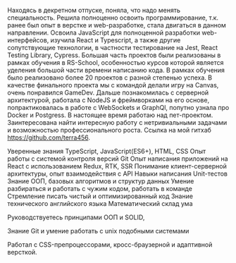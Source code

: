 Находясь в декретном отпуске, поняла, что надо менять специальность. Решила полноценно освоить программирование, т.к. ранее был опыт в верстке и web-разработке, стала двигаться в данном направлении.
Освоила JavaScript для полноценной разработки web-интерфейсов, изучила React и Typescript, а также другие сопутствующие технологии, в частности тестирование на Jest, React Testing Library, Cypress.
Большая часть проектов были реализованы в рамках обучения в RS-School, особенностью курсов которой является уделения большой части времени написанию кода. В рамках обучения было реализовано более 20 проектов с разной степенью успеха.
В качестве финального проекта мы с командой делали игру на Canvas, очень понравился GameDev.
Дальше познакомилась с серверной архитектурой, работала с NodeJS и фреймворками на его основе, попрактиковалась в работе с WebSockets и GraphQl, попутно узнала про Docker и Postgress.
В настоящее время работаю над пет-проектом.
Заинтересована найти интересную работу с нетривиальными задачами и возможностью профессионального роста.
Ссылка на мой гитхаб https://github.com/terra456.


Уверенные знания TypeScript, JavaScript(ES6+), HTML, CSS
Опыт работы с системой контроля версий Git
Опыт написания приложений на React с использованием Redux, RTK, SSR
Понимание клиент-серверной архитектуры, опыт взаимодействия с API
Навыки написания Unit-тестов
Знание ООП, базовых алгоритмов и структур данных
Умение разбираться и работать с чужим кодом, работать в команде
Стремление писать чистый и оптимизированный код
Знание технического английского языка
Математический склад ума


Руководствуетесь принципами ООП и SOLID,

Знание Git и умение работать с unix подобными системами


Работал с CSS-препроцессорами, кросс-браузерной и адаптивной версткой.


